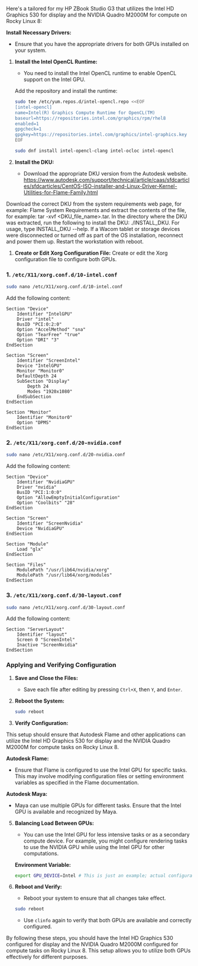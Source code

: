 Here's a tailored for my HP ZBook Studio G3 that utilizes the Intel HD Graphics 530 for display and the NVIDIA Quadro M2000M for compute on Rocky Linux 8:


 **Install Necessary Drivers:**
   - Ensure that you have the appropriate drivers for both GPUs installed on your system.

1. **Install the Intel OpenCL Runtime:**
   - You need to install the Intel OpenCL runtime to enable OpenCL support on the Intel GPU.

   Add the repository and install the runtime:
   ```bash
   sudo tee /etc/yum.repos.d/intel-opencl.repo <<EOF
   [intel-opencl]
   name=Intel(R) Graphics Compute Runtime for OpenCL(TM)
   baseurl=https://repositories.intel.com/graphics/rpm/rhel8
   enabled=1
   gpgcheck=1
   gpgkey=https://repositories.intel.com/graphics/intel-graphics.key
   EOF

   sudo dnf install intel-opencl-clang intel-ocloc intel-opencl
   ```



2. **Install the DKU:**
   - Download the appropriate DKU version from the Autodesk website.
     https://www.autodesk.com/support/technical/article/caas/sfdcarticles/sfdcarticles/CentOS-ISO-installer-and-Linux-Driver-Kernel-Utilities-for-Flame-Family.html

Download the correct DKU from the system requirements web page, for example: Flame System Requirements and extract the contents of the file, for example: tar -xvf <DKU_file_name>.tar.
In the directory where the DKU was extracted, run the following to install the DKU: ./INSTALL_DKU. For usage, type INSTALL_DKU --help.
If a Wacom tablet or storage devices were disconnected or turned off as part of the OS installation, reconnect and power them up.
Restart the workstation with reboot.



1. **Create or Edit Xorg Configuration File:**
   Create or edit the Xorg configuration file to configure both GPUs. 

### 1. `/etc/X11/xorg.conf.d/10-intel.conf`

```bash
sudo nano /etc/X11/xorg.conf.d/10-intel.conf
```

Add the following content:

```plaintext
Section "Device"
    Identifier "IntelGPU"
    Driver "intel"
    BusID "PCI:0:2:0"
    Option "AccelMethod" "sna"
    Option "TearFree" "true"
    Option "DRI" "3"
EndSection

Section "Screen"
    Identifier "ScreenIntel"
    Device "IntelGPU"
    Monitor "Monitor0"
    DefaultDepth 24
    SubSection "Display"
        Depth 24
        Modes "1920x1080"
    EndSubSection
EndSection

Section "Monitor"
    Identifier "Monitor0"
    Option "DPMS"
EndSection
```

### 2. `/etc/X11/xorg.conf.d/20-nvidia.conf`

```bash
sudo nano /etc/X11/xorg.conf.d/20-nvidia.conf
```

Add the following content:

```plaintext
Section "Device"
    Identifier "NvidiaGPU"
    Driver "nvidia"
    BusID "PCI:1:0:0"
    Option "AllowEmptyInitialConfiguration"
    Option "Coolbits" "28"
EndSection

Section "Screen"
    Identifier "ScreenNvidia"
    Device "NvidiaGPU"
EndSection

Section "Module"
    Load "glx"
EndSection

Section "Files"
    ModulePath "/usr/lib64/nvidia/xorg"
    ModulePath "/usr/lib64/xorg/modules"
EndSection
```

### 3. `/etc/X11/xorg.conf.d/30-layout.conf`

```bash
sudo nano /etc/X11/xorg.conf.d/30-layout.conf
```

Add the following content:

```plaintext
Section "ServerLayout"
    Identifier "layout"
    Screen 0 "ScreenIntel"
    Inactive "ScreenNvidia"
EndSection
```

### Applying and Verifying Configuration

1. **Save and Close the Files:**
   - Save each file after editing by pressing `Ctrl+X`, then `Y`, and `Enter`.

2. **Reboot the System:**
   ```bash
   sudo reboot
   ```

3. **Verify Configuration:**

This setup should ensure that Autodesk Flame and other applications can utilize the Intel HD Graphics 530 for display and the NVIDIA Quadro M2000M for compute tasks on Rocky Linux 8.

   **Autodesk Flame:**
   - Ensure that Flame is configured to use the Intel GPU for specific tasks. This may involve modifying configuration files or setting environment variables as specified in the Flame documentation.

   **Autodesk Maya:**
   - Maya can use multiple GPUs for different tasks. Ensure that the Intel GPU is available and recognized by Maya.

5. **Balancing Load Between GPUs:**
   - You can use the Intel GPU for less intensive tasks or as a secondary compute device. For example, you might configure rendering tasks to use the NVIDIA GPU while using the Intel GPU for other computations.

   **Environment Variable:**
   ```bash
   export GPU_DEVICE=Intel # This is just an example; actual configuration may vary
   ```

6. **Reboot and Verify:**
   - Reboot your system to ensure that all changes take effect.

   ```bash
   sudo reboot
   ```

   - Use `clinfo` again to verify that both GPUs are available and correctly configured.


By following these steps, you should have the Intel HD Graphics 530 configured for display and the NVIDIA Quadro M2000M configured for compute tasks on Rocky Linux 8. This setup allows you to utilize both GPUs effectively for different purposes.













